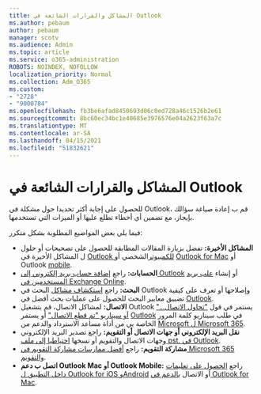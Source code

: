 ```yaml
---
title: المشاكل والقرارات الشائعة في Outlook
ms.author: pebaum
author: pebaum
manager: scotv
ms.audience: Admin
ms.topic: article
ms.service: o365-administration
ROBOTS: NOINDEX, NOFOLLOW
localization_priority: Normal
ms.collection: Adm_O365
ms.custom:
- "2728"
- "9000784"
ms.openlocfilehash: fb3be6afad8450693d06c0ed728a46c1526b2e61
ms.sourcegitcommit: 8bc60ec34bc1e40685e3976576e04a2623f63a7c
ms.translationtype: MT
ms.contentlocale: ar-SA
ms.lasthandoff: 04/15/2021
ms.locfileid: "51832621"
---
```

# <a name="outlook-common-issues-and-resolutions"></a>المشاكل والقرارات الشائعة في Outlook

للحصول على إجابة أكثر تحديدا حول مشكلة في Outlook، قم ب إعادة صياغة سؤالك بإيجاز، مع تضمين أي أخطاء تطلع عليها أو الميزات التي تستخدمها.

فيما يلي بعض المواضيع المطلوبة بشكل متكرر:

- **المشاكل الأخيرة:**  تفضل بزيارة المقالات المطابقة للحصول على تصحيحات أو حلول ل المشاكل الأخيرة في  [Outlook للكمبيوتر](https://support.office.com/article/ecf61305-f84f-4e13-bb73-95a214ac1230)الشخصي أو  [Outlook for Mac](https://support.office.com/article/54afa5e3-db38-422a-9d94-3b55330ded8e)  أو Outlook  [mobile](https://support.office.com/article/a264ef01-9c88-48fb-9285-7017e4f31f02).
- **الحسابات:**  راجع  [إضافة حساب بريد إلكتروني إلى Outlook](https://support.office.com/article/6e27792a-9267-4aa4-8bb6-c84ef146101b)  أو إنشاء  [علب بريد المستخدمين في Exchange Online](https://docs.microsoft.com/Exchange/recipients-in-exchange-online/create-user-mailboxes).
- **البحث:**  راجع  [استكشاف مشاكل](https://support.office.com/article/2556b11f-f4d8-46be-b0a7-de33a3f4f066)  البحث في Outlook وإصلاحها أو تعرف على كيفية تضييق معايير البحث للحصول على عمليات بحث أفضل في  [Outlook](https://support.office.com/article/D824D1E9-A255-4C8A-8553-276FB895A8DA).
- **الاتصال:**  لمشاكل الاتصال، قم بتشغيل Outlook يستمر في قول  ["تحاول الاتصال..." أو سيناريو "تم قطع الاتصال"](https://aka.ms/SaRA-OutlookDisconnect)  أو يستمر  [Outlook](https://aka.ms/SaRA-OutlookPwdPrompt)  في طلب سيناريو كلمة المرور الخاصة بي من أداة مساعد الاسترداد والدعم من  [Microsoft ل Microsoft 365](https://diagnostics.outlook.com/#/).
- **نقل البريد الإلكتروني أو جهات الاتصال أو التقويم:**  راجع تصدير البريد الإلكتروني وجهات الاتصال والتقويم أو نسخها  [احتياطيا إلى ملف pst. في Outlook](https://support.office.com/article/14252b52-3075-4e9b-be4e-ff9ef1068f91).
- **مشاركة التقويم:**  راجع  [أفضل ممارسات مشاركة التقويم في Microsoft 365](https://support.office.com/article/b576ecc3-0945-4d75-85f1-5efafb8a37b4)  [والتقويم](https://support.office.com/article/D93F72D3-2361-4E0D-8D6A-5C4939C17F39).
- **اتصل ب دعم Outlook Mac أو Outlook Mobile:**  راجع  [الحصول على تعليمات داخل التطبيق ل Outlook for iOS وAndroid](https://support.office.com/article/218a22d1-9fa5-4889-b689-de1c63493243)  أو الاتصال  [بالدعم في Outlook for Mac](https://support.office.com/article/d0410177-8e65-4487-93f7-206a3a3d71a8).
